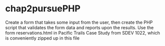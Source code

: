 # chap2pursuePHP
Create a form that takes some input from the user, then create the PHP script that validates the form data and reports upon the results.  Use the form reservations.html in Pacific Trails Case Study from SDEV 1022, which is conveniently zipped up in this file
